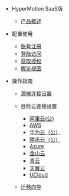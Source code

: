 * HyperMotion SaaS版
  * [产品概述](saas/1.saas.md)

* 配置使用
  * [账号注册](saas/2.register.md)
  * [登陆访问](saas/3.login.md)
  * [获取授权](saas/4.license.md)
  * [概览视图](saas/5.overview.md)

* 操作指南
  * [源端连接设置](saas/6.sourcon.md)
  * 目标云连接设置
  
    * [阿里云(公)](saas/tarcloud/aliyun.md)
	* [AWS](saas/tarcloud/AWS.md)
	* [华为云（公）](saas/tarcloud/TechWave.md)
    * [腾讯云（公）](saas/tarcloud/Tencent.md)
	* [Azure](saas/tarcloud/AWS.md)
	* [金山云](saas/tarcloud/KingCloud.md)
    * [青云](saas/tarcloud/Tencent.md)
    * [天翼云](saas/tarcloud/Tencent.md)
    * [UCloud](saas/tarcloud/Tencent.md)

  * [迁移向导](saas/7.migrawiz.md)
  

